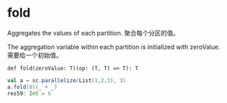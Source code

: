 # fold

Aggregates the values of each partition. 
聚合每个分区的值。

The aggregation variable within each partition is initialized with zeroValue.
需要给一个初始值。

```
def fold(zeroValue: T)(op: (T, T) => T): T
```

```scala
val a = sc.parallelize(List(1,2,3), 3)
a.fold(0)(_ + _)
res59: Int = 6
```